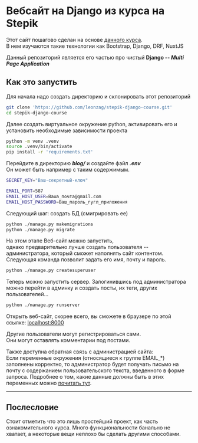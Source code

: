 # Вебсайт на Django из курса на Stepik

Этот сайт пошагово сделан на основе [данного курса](https://stepik.org/course/82067/info).\
В нем изучаются такие технологии как Bootstrap, Django, DRF, NuxtJS

Данный репозиторий является его частью про _чистый_ **Django -- _Multi Page Application_**

## Как это запустить

Для начала надо создать директорию и склонировать этот репозиторий

```bash
git clone 'https://github.com/leonzag/stepik-django-course.git'
cd stepik-django-course
```

Далее создать виртуальное окружение python, активировать его
и установить необходимые зависимости проекта

```bash
python -m venv .venv
source .venv/bin/activate
pip install -r 'requirements.txt'
```

Перейдите в директорию **_blog/_** и создайте файл **_.env_** \
Он может быть например с таким содержимым.

```bash
SECRET_KEY="Ваш-секретный-ключ"

EMAIL_PORT=587
EMAIL_HOST_USER=Ваша_почта@gmail.com
EMAIL_HOST_PASSWORD=Ваш_пароль_гугл_приложения
```

Следующий шаг: создать БД (смигрировать ее)

```bash
python ./manage.py makemigrations
python ./manage.py migrate
```

На этом этапе Веб-сайт можно запустить, \
однако предварительно лучше создать пользователя -- администратора,
который сможет наполнять сайт контентом.
Следующая команда позволит задать его имя, почту и пароль.

```bash
python ./manage.py createsuperuser
```

Теперь можно запустить сервер.
Залогинившись под администратора можно
перейти в админку и создать посты, их теги, других пользователей...

```bash
python ./manage.py runserver
```

Открыть веб-сайт, скорее всего,
вы сможете в браузере по этой ссылке: [localhost:8000](http://localhost:8000)

Другие пользователи могут регистрироваться сами. \
Они могут оставлять комментарии под постами.

Также доступна обратная связь с администрацией сайта:\
Если переменные окружения (относящиеся к группе EMAIL_*) заполнены корректно,
то администратор будет получать письмо на почту
с содержанием пользовательского текста, введенного в форме запроса.
Подробнее о том, какие данные должны быть в этих переменных
можно [почитать тут](https://stepik.org/lesson/442694/step/1?unit=432865).

---

## Послесловие

Стоит отметить что это лишь простейший проект, как часть ознакомительного курса.
Много функциональности банально не хватает, а некоторые вещи неплохо бы
сделать другими способами.
